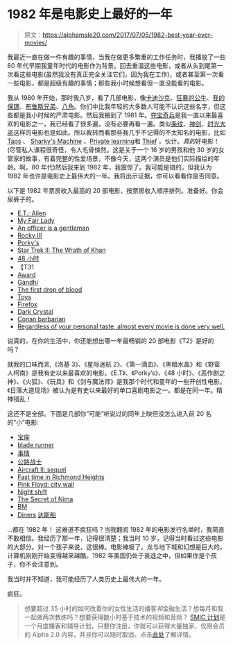 # 1982 年是电影史上最好的一年

> 原文：<https://alphamale20.com/2017/07/05/1982-best-year-ever-movies/>

我最近一直在做一件有趣的事情，当我在做更多繁重的工作任务时，我播放了一些 80 年代早期我童年时代的电影作为背景。回去重温这些电影，或者从头到尾第一次看这些电影(虽然我没有真正完全关注它们，因为我在工作)，或者甚至第一次看一些电影，都是超级有趣的事情；那些我小时候想看但一直没能看的电影。

我从 1980 年开始，那时我八岁，看了几部电影，像[卡迪沙克](https://amzn.to/2PR39SS)、[狂暴的公牛](https://amzn.to/34upc73)、[我的保镖](https://amzn.to/2PTtn75)、[布鲁斯兄弟](https://amzn.to/2YUD2yk)、[八角](https://amzn.to/34oMmvH)。你们中比我年轻的大多数人可能不认识这些名字，但这些都是我小时候的严肃电影。然后我搬到了 1981 年。[夺宝奇兵](https://amzn.to/38QiJH9)是我一直以来最喜欢的电影之一，我已经看了很多遍，没有必要再看一遍。类似[条纹](https://amzn.to/34ptgW5)、[神剑](https://amzn.to/2YSxR20)、[时光大盗](https://amzn.to/34s85CM)这样的电影也是如此。所以我转而看那些我几乎不记得的不太知名的电影，比如 [Taps](https://amzn.to/34tuZKf) 、 [Sharky's Machine](https://amzn.to/2PrNt9C) 、[Private learning](https://amzn.to/2sCjKSw)和 [Thief](https://amzn.to/36M3z3N) 。伙计。*真的*好电影！(尽管私人课程很奇怪，令人毛骨悚然。这是关于一个 16 岁的男孩和他 30 岁的女管家的故事，有着完整的性爱场景，不像今天，这两个演员是他们实际描绘的年龄。啊，80 年代)然后我来到 1982 年，我震惊了。我可能是错的，但我认为 1982 年也许是电影史上最伟大的一年。我将出示证据，你可以看看你是否同意。

以下是 1982 年票房收入最高的 20 部电影，按票房收入顺序排列。准备好。你会尿裤子的。

*   [E.T.: Alien](https://amzn.to/2PsXnI5)
*   [My Fair Lady](https://amzn.to/2SaucLN)
*   [An officer is a gentleman](https://amzn.to/2M3C4KT)
*   [Rocky III](https://amzn.to/38OMSGv)
*   [Porky's](https://amzn.to/2rTfg9W)
*   [Star Trek II: The Wrath of Khan](https://amzn.to/2EBFzo1)
*   [48 小时](https://amzn.to/35Gbsaw)
*   【T31
*   [Award](https://amzn.to/2M3bzWd)
*   [Gandhi](https://amzn.to/2M1ZHne)
*   [The first drop of blood](https://amzn.to/2RZcpXJ)
*   [Toys](https://amzn.to/2YSQ5QY)
*   [Firefox](https://amzn.to/38LNWew)
*   [Dark Crystal](https://amzn.to/2M0laNu)
*   [Conan barbarian](https://amzn.to/2S0yOni)
*   [Regardless of your personal taste, almost every movie is done very well.](https://amzn.to/35Gqe0Y)

说真的，在你的生活中，你还能想出哪一年最畅销的 20 部电影《T2》是好的吗？

就我的口味而言,《洛基 3》、《星际迷航 2》、《第一滴血》、《黑暗水晶》和《野蛮人柯南》是我有史以来最喜欢的电影。《E.T》、《Porky’s》、《48 小时》、《恶作剧之神》、《火狐》、《玩具》和《剑与魔法师》是我那个时代和童年的一些开创性电影。《日落大道现场》被认为是有史以来最好的单口喜剧电影之一。都是在同一年。精神错乱！

这还不是全部。下面是几部你“可能”听说过的同年上映但没怎么进入前 20 名的“小”电影:

*   [宝座](https://amzn.to/2rT8kJX)
*   [blade runner](https://amzn.to/2YTbppx)
*   [事情](https://amzn.to/36M8dPk)
*   [公路战士](https://amzn.to/2YTMRfU)
*   [Aircraft II: sequel](https://amzn.to/2PWmjGG)
*   [Fast time in Richmond Heights](https://amzn.to/2Eqx52Y)
*   [Pink Floyd: city wall](https://amzn.to/35F207H)
*   [Night shift](https://amzn.to/2sxGJ0Q)
*   [The Secret of Nima](https://amzn.to/2YUuesi)
*   [BM](https://amzn.to/35se9wA)
*   [Diners](https://amzn.to/36G5h6D)
[达斯船](https://amzn.to/2EmF6Wq)

…都在 1982 年！ 这难道不疯狂吗？当我翻阅 1982 年的电影发行名单时，我简直不敢相信。我经历了那一年，记得很清楚；我当时 10 岁，记得当时看过这些电影的大部分。对一个孩子来说，这很棒。电影棒极了。龙与地下城和幻想是巨大的。计算机刚刚开始变得越来越酷。1982 年美国仍处于衰退之中，但如果你是个孩子，你不会注意到。

我当时并不知道，我可能经历了人类历史上最伟大的一年。

疯狂。

> 想要超过 35 小时的如何改善你的女性生活的播客*和*金融生活？想每月和我一起做两次教练吗？想要获得数小时基于技术的视频和音频？ [SMIC 计划](https://alphamale20.kartra.com/page/vIL17)是一个月度播客和辅导计划，只要你注册，你就可以获得大量独家、仅限会员的 Alpha 2.0 内容，并且你可以随时取消。点击[此处](https://alphamale20.kartra.com/page/vIL17)了解详情。
> 
> 